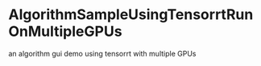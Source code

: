 # AlgorithmSampleUsingTensorrtRunOnMultipleGPUs
an algorithm gui demo using tensorrt with multiple GPUs
